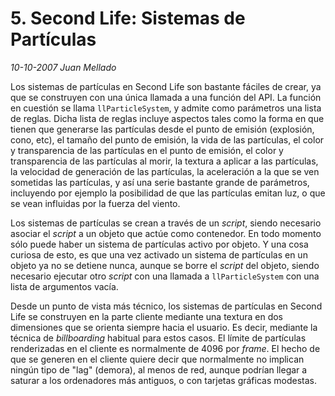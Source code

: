 # 5. Second Life: Sistemas de Partículas

_10-10-2007_ _Juan Mellado_

Los sistemas de partículas en Second Life son bastante fáciles de crear, ya que se construyen con una única llamada a una función del API. La función en cuestión se llama ```llParticleSystem```, y admite como parámetros una lista de reglas. Dicha lista de reglas incluye aspectos tales como la forma en que tienen que generarse las partículas desde el punto de emisión (explosión, cono, etc), el tamaño del punto de emisión, la vida de las partículas, el color y transparencia de las partículas en el punto de emisión, el color y transparencia de las partículas al morir, la textura a aplicar a las partículas, la velocidad de generación de las partículas, la aceleración a la que se ven sometidas las partículas, y así una serie bastante grande de parámetros, incluyendo por ejemplo la posibilidad de que las partículas emitan luz, o que se vean influidas por la fuerza del viento.

Los sistemas de partículas se crean a través de un _script_, siendo necesario asociar el _script_ a un objeto que actúe como contenedor. En todo momento sólo puede haber un sistema de partículas activo por objeto. Y una cosa curiosa de esto, es que una vez activado un sistema de partículas en un objeto ya no se detiene nunca, aunque se borre el _script_ del objeto, siendo necesario ejecutar otro _script_ con una llamada a ```llParticleSystem``` con una lista de argumentos vacía.

Desde un punto de vista más técnico, los sistemas de partículas en Second Life se construyen en la parte cliente mediante una textura en dos dimensiones que se orienta siempre hacia el usuario. Es decir, mediante la técnica de _billboarding_ habitual para estos casos. El límite de partículas renderizadas en el cliente es normalmente de 4096 por _frame_. El hecho de que se generen en el cliente quiere decir que normalmente no implican ningún tipo de "lag" (demora), al menos de red, aunque podrían llegar a saturar a los ordenadores más antiguos, o con tarjetas gráficas modestas.
